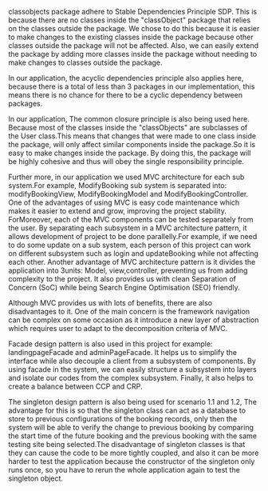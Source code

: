 classobjects package adhere to Stable Dependencies Principle SDP. This is because there are no classes inside the "classObject" package that relies on the classes outside the package. We chose to do this because it is easier to make changes to the existing classes inside the package because other classes outside the package will not be affected. Also, we can easily extend the package by adding more classes inside the package without needing to make changes to classes outside the package.

In our application, the acyclic dependencies principle also applies here, because there is a total of less than 3 packages in our implementation, this means there is no chance for there to be a cyclic dependency between packages.

In our application, The common closure principle is also being used here. Because most of the classes inside the "classObjects" are subclasses of the User class.This means that changes that were made to one class inside the package, will only affect similar components inside the package.So it is easy to make changes inside the package. By doing this, the package will be highly cohesive and thus will obey the single responsibility principle.

Further more, in our application we used MVC architecture for each sub system.For example, ModifyBooking sub system is separated into: modifyBookingView, ModifyBookingModel and ModifyBookingController. One of the advantages of using MVC is easy code maintenance which makes it easier to extend and grow, improving the project stability. ForMoreover, each of the MVC components can be tested separately from the user. By separating each subsystem in a MVC architecture pattern, it allows development of project to be done parallelly.For example, if we need to do some update on a sub system, each person of this project can work on different subsystem such as login and updateBooking while not affecting each other. Another advantage of MVC architecture pattern is it divides the application into 3units: Model, view,controller, preventing us from adding complexity to the project. It also provides us with clean Separation of Concern (SoC) while being Search Engine Optimisation (SEO) friendly.

Although MVC provides us with lots of benefits, there are also disadvantages to it. One of the main concern is the framework navigation can be complex on some occasion as it introduce a new layer of abstraction which requires user to adapt to the decomposition criteria of MVC.

Facade design pattern is also used in this project for example: landingpageFacade and adminPageFacade. It helps us to simplify the interface while also decouple a client from a subsystem of components. By using facade in the system, we can easily structure a subsystem into layers and isolate our codes from the complex subsystem. Finally, it also helps to create a balance between CCP and CRP.

The singleton design pattern is also being used for scenario 1.1 and 1.2, The advantage for this is so that the singleton class can act as a database to store to previous configurations of the booking records, only then the system will be able to verify the change to previous booking by comparing the start time of the future booking and the previous booking with the same testing site being selected.The disadvantage of singleton classes is that they can cause the code to be more tightly coupled, and also it can be more harder to test the application because the constructor of the singleton only runs once, so you have to rerun the whole application again to test the singleton object.